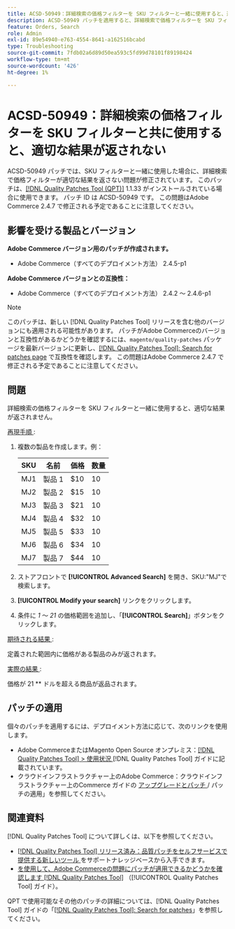 ```yaml
---
title: ACSD-50949：詳細検索の価格フィルターを SKU フィルターと一緒に使用すると、適切な結果が返されません
description: ACSD-50949 パッチを適用すると、詳細検索で価格フィルターを SKU フィルターと一緒に使用した場合に、適切な結果が返されないAdobe Commerceの問題が修正されます。
feature: Orders, Search
role: Admin
exl-id: 89e54940-e763-4554-8641-a162516bcabd
type: Troubleshooting
source-git-commit: 7fdb02a6d89d50ea593c5fd99d78101f89198424
workflow-type: tm+mt
source-wordcount: '426'
ht-degree: 1%

---
```


# ACSD-50949：詳細検索の価格フィルターを SKU フィルターと共に使用すると、適切な結果が返されない

ACSD-50949 パッチでは、SKU フィルターと一緒に使用した場合に、詳細検索で価格フィルターが適切な結果を返さない問題が修正されています。 このパッチは、[[!DNL Quality Patches Tool (QPT)]](https://experienceleague.adobe.com/en/docs/commerce-operations/tools/quality-patches-tool/quality-patches-tool-to-self-serve-quality-patches) 1.1.33 がインストールされている場合に使用できます。 パッチ ID は ACSD-50949 です。 この問題はAdobe Commerce 2.4.7 で修正される予定であることに注意してください。

## 影響を受ける製品とバージョン

**Adobe Commerce バージョン用のパッチが作成されます。**

* Adobe Commerce（すべてのデプロイメント方法） 2.4.5-p1

**Adobe Commerce バージョンとの互換性：**

* Adobe Commerce（すべてのデプロイメント方法） 2.4.2 ～ 2.4.6-p1

>[!NOTE]
>
>このパッチは、新しい [!DNL Quality Patches Tool] リリースを含む他のバージョンにも適用される可能性があります。 パッチがAdobe Commerceのバージョンと互換性があるかどうかを確認するには、`magento/quality-patches` パッケージを最新バージョンに更新し、[[!DNL Quality Patches Tool]: Search for patches page](<https://experienceleague.adobe.com/tools/commerce-quality-patches/index.html>) で互換性を確認します。 この問題はAdobe Commerce 2.4.7 で修正される予定であることに注意してください。

## 問題

詳細検索の価格フィルターを SKU フィルターと一緒に使用すると、適切な結果が返されません。

<u> 再現手順 </u>:

1. 複数の製品を作成します。例：

   | SKU | 名前 | 価格 | 数量 |
   |-----|-----------|-------|----------|
   | MJ1 | 製品 1 | $10 | 10 |
   | MJ2 | 製品 2 | $15 | 10 |
   | MJ3 | 製品 3 | $21 | 10 |
   | MJ4 | 製品 4 | $32 | 10 |
   | MJ5 | 製品 5 | $33 | 10 |
   | MJ6 | 製品 6 | $34 | 10 |
   | MJ7 | 製品 7 | $44 | 10 |

1. ストアフロントで **[!UICONTROL Advanced Search]** を開き、SKU:&quot;MJ&quot;で検索します。
1. **[!UICONTROL Modify your search]** リンクをクリックします。
1. 条件に *1* ～ *21* の価格範囲を追加し、「**[!UICONTROL Search]**」ボタンをクリックします。

<u> 期待される結果 </u>:

定義された範囲内に価格がある製品のみが返されます。

<u> 実際の結果 </u>:

価格が 21 ** ドルを超える商品が返品されます。

## パッチの適用

個々のパッチを適用するには、デプロイメント方法に応じて、次のリンクを使用します。

* Adobe CommerceまたはMagento Open Source オンプレミス：[[!DNL Quality Patches Tool] > 使用状況 ](/help/tools/quality-patches-tool/usage.md) [!DNL Quality Patches Tool] ガイドに記載されています。
* クラウドインフラストラクチャー上のAdobe Commerce：クラウドインフラストラクチャー上のCommerce ガイドの [ アップグレードとパッチ ](https://experienceleague.adobe.com/docs/commerce-cloud-service/user-guide/develop/upgrade/apply-patches.html)/ パッチの適用」を参照してください。

## 関連資料

[!DNL Quality Patches Tool] について詳しくは、以下を参照してください。

* [[!DNL Quality Patches Tool]  リリース済み：品質パッチをセルフサービスで提供する新しいツール ](https://experienceleague.adobe.com/en/docs/commerce-operations/tools/quality-patches-tool/quality-patches-tool-to-self-serve-quality-patches) をサポートナレッジベースから入手できます。
* [ を使用して、Adobe Commerceの問題にパッチが適用できるかどうかを確認します  [!DNL Quality Patches Tool]](/help/tools/quality-patches-tool/patches-available-in-qpt/check-patch-for-magento-issue-with-magento-quality-patches.md) （[!UICONTROL Quality Patches Tool] ガイド）。


QPT で使用可能なその他のパッチの詳細については、[!DNL Quality Patches Tool] ガイドの「[[!DNL Quality Patches Tool]: Search for patches](<https://experienceleague.adobe.com/tools/commerce-quality-patches/index.html>)」を参照してください。
